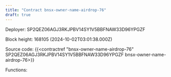 ```yaml
---
title: "Contract bnsx-owner-name-airdrop-76"
draft: true
---
```

Deployer: SP2QEZ06AGJ3RKJPBV14SY1V5BBFNAW33D96YPGZF


 



Block height: 168105 (2024-10-02T03:01:38.000Z)

Source code: {{<contractref "bnsx-owner-name-airdrop-76" SP2QEZ06AGJ3RKJPBV14SY1V5BBFNAW33D96YPGZF bnsx-owner-name-airdrop-76>}}

Functions:


